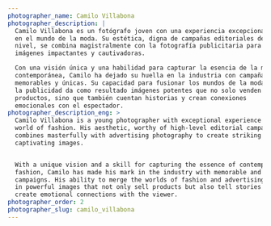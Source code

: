 ```yaml
---
photographer_name: Camilo Villabona
photographer_description: |
  Camilo Villabona es un fotógrafo joven con una experiencia excepcional
  en el mundo de la moda. Su estética, digna de campañas editoriales de alto
  nivel, se combina magistralmente con la fotografía publicitaria para crear
  imágenes impactantes y cautivadoras.

  Con una visión única y una habilidad para capturar la esencia de la moda
  contemporánea, Camilo ha dejado su huella en la industria con campañas
  memorables y únicas. Su capacidad para fusionar los mundos de la moda y
  la publicidad da como resultado imágenes potentes que no solo venden
  productos, sino que también cuentan historias y crean conexiones
  emocionales con el espectador.
photographer_description_eng: >
  Camilo Villabona is a young photographer with exceptional experience in the
  world of fashion. His aesthetic, worthy of high-level editorial campaigns,
  combines masterfully with advertising photography to create striking and
  captivating images.


  With a unique vision and a skill for capturing the essence of contemporary
  fashion, Camilo has made his mark in the industry with memorable and unique
  campaigns. His ability to merge the worlds of fashion and advertising results
  in powerful images that not only sell products but also tell stories and
  create emotional connections with the viewer.
photographer_order: 2
photographer_slug: camilo_villabona
---
```



